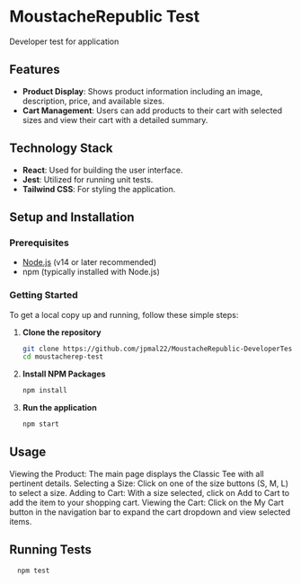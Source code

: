 # MoustacheRepublic Test

Developer test for application

## Features

- **Product Display**: Shows product information including an image, description, price, and available sizes.
- **Cart Management**: Users can add products to their cart with selected sizes and view their cart with a detailed summary.

## Technology Stack

- **React**: Used for building the user interface.
- **Jest**: Utilized for running unit tests.
- **Tailwind CSS**: For styling the application.

## Setup and Installation

### Prerequisites

- [Node.js](https://nodejs.org/en/) (v14 or later recommended)
- npm (typically installed with Node.js)

### Getting Started

To get a local copy up and running, follow these simple steps:

1. **Clone the repository**

   ```bash
   git clone https://github.com/jpmal22/MoustacheRepublic-DeveloperTest
   cd moustacherep-test
   ```

2. **Install NPM Packages**

   ```bash
   npm install
   ```

3. **Run the application**

   ```bash
   npm start
   ```

## Usage

Viewing the Product: The main page displays the Classic Tee with all pertinent details.
Selecting a Size: Click on one of the size buttons (S, M, L) to select a size.
Adding to Cart: With a size selected, click on Add to Cart to add the item to your shopping cart.
Viewing the Cart: Click on the My Cart button in the navigation bar to expand the cart dropdown and view selected items.

## Running Tests

```bash
  npm test
```

